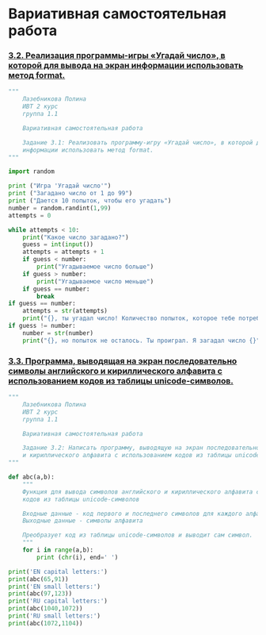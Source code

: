 # Вариативная самостоятельная работа

### [3.2. Реализация программы-игры «Угадай число», в которой для вывода на экран информации использовать метод format.](https://repl.it/@PolinaLazebniko/Tema6-VSR-Zad31)
```python
"""
    Лазебникова Полина 
    ИВТ 2 курс
    группа 1.1

    Вариативная самостоятельная работа

    Задание 3.1: Реализовать программу-игру «Угадай число», в которой для вывода на экран 
    информации использовать метод format.  
"""

import random

print ("Игра 'Угадай число'") 
print ("Загадано число от 1 до 99")
print ("Дается 10 попыток, чтобы его угадать")
number = random.randint(1,99)
attempts = 0

while attempts < 10:
    print("Какое число загадано?")
    guess = int(input())
    attempts = attempts + 1
    if guess < number:
        print("Угадываемое число больше")
    if guess > number:
        print("Угадываемое число меньше")
    if guess == number:
        break
if guess == number:
    attempts = str(attempts)
    print("{}, ты угадал число! Количество попыток, которое тебе потребовалось: {}".format("Здорово", attempts))
if guess != number:
    number = str(number)
    print("{}, но попыток не осталось. Ты проиграл. Я загадал число {}".format("Жаль", number))
```
### [3.3. Программа, выводящая на экран последовательно символы английского и кириллического алфавита с использованием кодов из таблицы unicode-символов.](https://repl.it/@PolinaLazebniko/Tema5-VSR-Zad22)
```python
"""
    Лазебникова Полина 
    ИВТ 2 курс
    группа 1.1

    Вариативная самостоятельная работа

    Задание 3.2: Написать программу, выводящую на экран последовательно символы английского
    и кириллического алфавита с использованием кодов из таблицы unicode-символов. 
"""

def abc(a,b):
    """
    Функция для вывода символов английского и кириллического алфавита с использованием
    кодов из таблицы unicode-символов

    Входные данные - код первого и последнего символов для каждого алфавита
    Выходные данные - символы алфавита 

    Преобразует код из таблицы unicode-символов и выводит сам символ.
    """
    for i in range(a,b):
        print (chr(i), end=' ')

print('EN capital letters:')
print(abc(65,91))
print('EN small letters:')
print(abc(97,123))
print('RU capital letters:')
print(abc(1040,1072))
print('RU small letters:')
print(abc(1072,1104))
```
